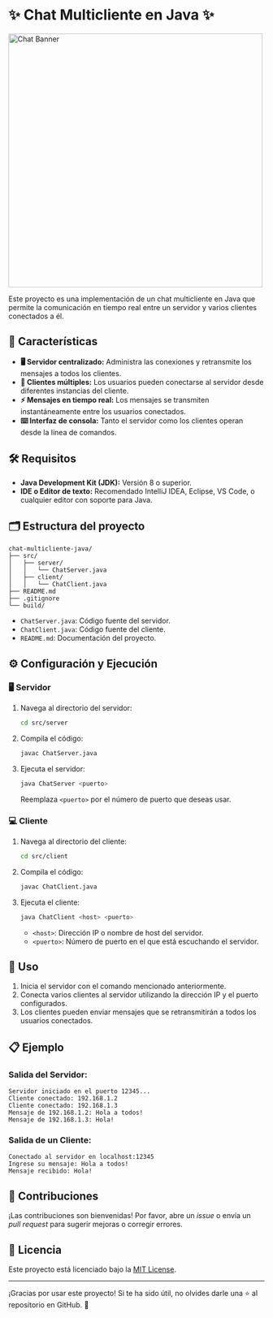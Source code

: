 # ✨ Chat Multicliente en Java ✨

<img src="https://media.giphy.com/media/26xBwdIuRJiAIqHwA/giphy.gif" alt="Chat Banner" width="500"/>

Este proyecto es una implementación de un chat multicliente en Java que permite la comunicación en tiempo real entre un servidor y varios clientes conectados a él.

## 🚀 Características

- **🖥️ Servidor centralizado:** Administra las conexiones y retransmite los mensajes a todos los clientes.
- **👥 Clientes múltiples:** Los usuarios pueden conectarse al servidor desde diferentes instancias del cliente.
- **⚡ Mensajes en tiempo real:** Los mensajes se transmiten instantáneamente entre los usuarios conectados.
- **⌨️ Interfaz de consola:** Tanto el servidor como los clientes operan desde la línea de comandos.

## 🛠️ Requisitos

- **Java Development Kit (JDK):** Versión 8 o superior.
- **IDE o Editor de texto:** Recomendado IntelliJ IDEA, Eclipse, VS Code, o cualquier editor con soporte para Java.

## 🗂️ Estructura del proyecto

```
chat-multicliente-java/
├── src/
│   ├── server/
│   │   └── ChatServer.java
│   ├── client/
│   │   └── ChatClient.java
├── README.md
├── .gitignore
└── build/
```

- `ChatServer.java`: Código fuente del servidor.
- `ChatClient.java`: Código fuente del cliente.
- `README.md`: Documentación del proyecto.

## ⚙️ Configuración y Ejecución

### 🖥️ Servidor

1. Navega al directorio del servidor:

   ```bash
   cd src/server
   ```

2. Compila el código:

   ```bash
   javac ChatServer.java
   ```

3. Ejecuta el servidor:

   ```bash
   java ChatServer <puerto>
   ```

   Reemplaza `<puerto>` por el número de puerto que deseas usar.

### 💻 Cliente

1. Navega al directorio del cliente:

   ```bash
   cd src/client
   ```

2. Compila el código:

   ```bash
   javac ChatClient.java
   ```

3. Ejecuta el cliente:

   ```bash
   java ChatClient <host> <puerto>
   ```

   - `<host>`: Dirección IP o nombre de host del servidor.
   - `<puerto>`: Número de puerto en el que está escuchando el servidor.

## 📝 Uso

1. Inicia el servidor con el comando mencionado anteriormente.
2. Conecta varios clientes al servidor utilizando la dirección IP y el puerto configurados.
3. Los clientes pueden enviar mensajes que se retransmitirán a todos los usuarios conectados.

## 📋 Ejemplo

### Salida del Servidor:

```
Servidor iniciado en el puerto 12345...
Cliente conectado: 192.168.1.2
Cliente conectado: 192.168.1.3
Mensaje de 192.168.1.2: Hola a todos!
Mensaje de 192.168.1.3: Hola!
```

### Salida de un Cliente:

```
Conectado al servidor en localhost:12345
Ingrese su mensaje: Hola a todos!
Mensaje recibido: Hola!
```

## 🤝 Contribuciones

¡Las contribuciones son bienvenidas! Por favor, abre un *issue* o envía un *pull request* para sugerir mejoras o corregir errores.

## 📜 Licencia

Este proyecto está licenciado bajo la [MIT License](LICENSE).

---

¡Gracias por usar este proyecto! Si te ha sido útil, no olvides darle una ⭐ al repositorio en GitHub. 🚀
